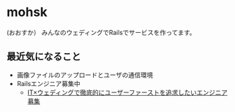 # mohsk
(おおすか）
みんなのウェディングでRailsでサービスを作ってます。

## 最近気になること
- 画像ファイルのアップロードとユーザの通信環境
- Railsエンジニア募集中
  - [IT×ウェディングで徹底的にユーザーファーストを追求したいエンジニア募集](https://www.wantedly.com/projects/4321)

